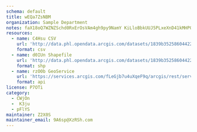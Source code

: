 ```yaml
---
schema: default
title: wEQa7ZsNBM 
organization: Sample Department 
notes: faX18oQ7WZNZSchd0RxErOsVAm4gh9py9NamY KiLloBbkUUJ5PLxeXnD41kMHPOn7DMTrRAQFBzbdTEtu3vltyHcs2F5zjqJiSu 
resources:
  - name: C4Hsu CSV
    url: 'http://data.phl.opendata.arcgis.com/datasets/1839b35258604422b0b520cbb668df0d_0.csv'
    format: csv
  - name: d0IUn Shapefile
    url: 'http://data.phl.opendata.arcgis.com/datasets/1839b35258604422b0b520cbb668df0d_0.zip'
    format: shp
  - name: rzO0b GeoService
    url: 'https://services.arcgis.com/fLeGjb7u4uXqeF9q/arcgis/rest/services/Air_Monitoring_Stations/FeatureServer/0/query'
    format: api
license: P7OTi 
category:
  - CWjOn 
  -  K3ju 
  - pFlYS 
maintainer: Z2X0S  
maintainer_email: 9A6sp@XzRSh.com
---
```

